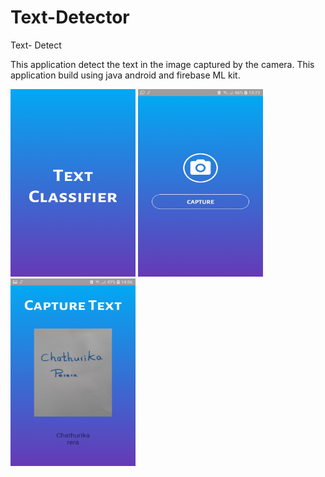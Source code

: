 # Text-Detector

Text- Detect

This application detect the text in the image captured by the camera. This application build using java android and firebase ML kit.

<img src="images/pic2.jpg" width="200" height="300">    <img src="images/pic1.jpg" width="200" height="300">   <img src="images/pic3.jpg" width="200" height="300">


